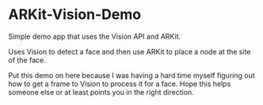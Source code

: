 # ARKit-Vision-Demo
Simple demo app that uses the Vision API and ARKit.

Uses Vision to detect a face and then use ARKit to place a node at the site of the face.

Put this demo on here because I was having a hard time myself figuring out how to get a frame to Vision to process it for a face. Hope this helps someone else or at least points you in the right direction.
